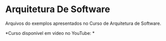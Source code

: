 # Arquitetura De Software
Arquivos do exemplos apresentados no Curso de Arquitetura de Software.


*Curso disponível em vídeo no YouTube: *
